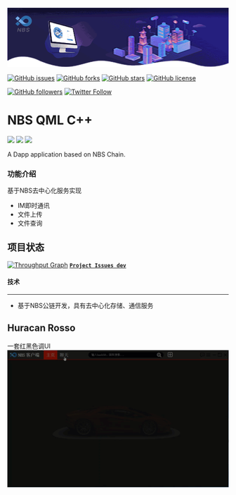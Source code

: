 ![banner](https://github.com/NBSChain/NBS-QML/blob/master/doc/banner.gif)

[![GitHub issues](https://img.shields.io/github/issues/NBSChain/NBS-QML.svg)](https://github.com/NBSChain/NBS-QML/issues)
[![GitHub forks](https://img.shields.io/github/forks/NBSChain/NBS-QML.svg)](https://github.com/NBSChain/NBS-QML/network)
[![GitHub stars](https://img.shields.io/github/stars/NBSChain/NBS-QML.svg)](https://github.com/NBSChain/NBS-QML/stargazers)
[![GitHub license](https://img.shields.io/github/license/NBSChain/NBS-QML.svg)](https://github.com/NBSChain/NBS-QML/blob/master/LICENSE)

[![GitHub followers](https://img.shields.io/github/followers/espadrine.svg?style=social&label=Follow)](https://github.com/lamborqq?tab=following)
[![Twitter Follow](https://img.shields.io/twitter/follow/espadrine.svg?style=social&label=Follow)](https://github.com/NBSChain/NBS-QML)

# NBS QML C++
![](https://img.shields.io/badge/Qt-5.11-blue.svg)
![](https://img.shields.io/badge/QtQuick-2.2-green.svg)
![](https://img.shields.io/badge/C++-red.svg)

A Dapp application based on NBS Chain.

### 功能介绍
基于NBS去中心化服务实现
  - IM即时通讯
  - 文件上传
  - 文件查询






## 项目状态
[![Throughput Graph](https://graphs.waffle.io/NBSChain/NBS-QML/throughput.svg)](https://waffle.io/NBSChain/NBS-QML/metrics/throughput)
[**`Project Issues dev`**](https://github.com/NBSChain/NBS-QML/issues)

#### 技术
***
* 基于NBS公链开发，具有去中心化存储、通信服务

## Huracan Rosso
一套红黑色调UI
![](https://github.com/NBSChain/NBS-QML/blob/master/doc/NBS-operator.gif?raw=true)
